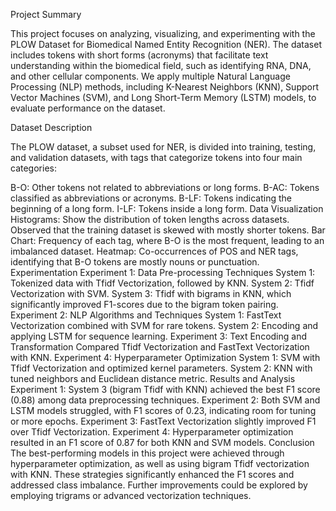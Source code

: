 Project Summary

This project focuses on analyzing, visualizing, and experimenting with the PLOW Dataset for Biomedical Named Entity Recognition (NER). The dataset includes tokens with short forms (acronyms) that facilitate text understanding within the biomedical field, such as identifying RNA, DNA, and other cellular components. We apply multiple Natural Language Processing (NLP) methods, including K-Nearest Neighbors (KNN), Support Vector Machines (SVM), and Long Short-Term Memory (LSTM) models, to evaluate performance on the dataset.

Dataset Description

The PLOW dataset, a subset used for NER, is divided into training, testing, and validation datasets, with tags that categorize tokens into four main categories:

B-O: Other tokens not related to abbreviations or long forms.
B-AC: Tokens classified as abbreviations or acronyms.
B-LF: Tokens indicating the beginning of a long form.
I-LF: Tokens inside a long form.
Data Visualization
Histograms: Show the distribution of token lengths across datasets. Observed that the training dataset is skewed with mostly shorter tokens.
Bar Chart: Frequency of each tag, where B-O is the most frequent, leading to an imbalanced dataset.
Heatmap: Co-occurrences of POS and NER tags, identifying that B-O tokens are mostly nouns or punctuation.
Experimentation
Experiment 1: Data Pre-processing Techniques
System 1: Tokenized data with Tfidf Vectorization, followed by KNN.
System 2: Tfidf Vectorization with SVM.
System 3: Tfidf with bigrams in KNN, which significantly improved F1-scores due to the bigram token pairing.
Experiment 2: NLP Algorithms and Techniques
System 1: FastText Vectorization combined with SVM for rare tokens.
System 2: Encoding and applying LSTM for sequence learning.
Experiment 3: Text Encoding and Transformation
Compared Tfidf Vectorization and FastText Vectorization with KNN.
Experiment 4: Hyperparameter Optimization
System 1: SVM with Tfidf Vectorization and optimized kernel parameters.
System 2: KNN with tuned neighbors and Euclidean distance metric.
Results and Analysis
Experiment 1: System 3 (bigram Tfidf with KNN) achieved the best F1 score (0.88) among data preprocessing techniques.
Experiment 2: Both SVM and LSTM models struggled, with F1 scores of 0.23, indicating room for tuning or more epochs.
Experiment 3: FastText Vectorization slightly improved F1 over Tfidf Vectorization.
Experiment 4: Hyperparameter optimization resulted in an F1 score of 0.87 for both KNN and SVM models.
Conclusion
The best-performing models in this project were achieved through hyperparameter optimization, as well as using bigram Tfidf vectorization with KNN. These strategies significantly enhanced the F1 scores and addressed class imbalance. Further improvements could be explored by employing trigrams or advanced vectorization techniques.


